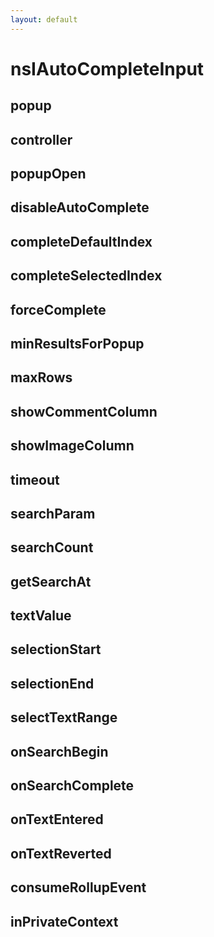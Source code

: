 ```yaml
---
layout: default
---
```


# nsIAutoCompleteInput #

## popup ##

## controller ##

## popupOpen ##

## disableAutoComplete ##

## completeDefaultIndex ##

## completeSelectedIndex ##

## forceComplete ##

## minResultsForPopup ##

## maxRows ##

## showCommentColumn ##

## showImageColumn ##

## timeout ##

## searchParam ##

## searchCount ##

## getSearchAt ##

## textValue ##

## selectionStart ##

## selectionEnd ##

## selectTextRange ##

## onSearchBegin ##

## onSearchComplete ##

## onTextEntered ##

## onTextReverted ##

## consumeRollupEvent ##

## inPrivateContext ##
